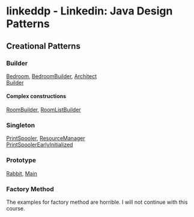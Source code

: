 linkeddp - Linkedin: Java Design Patterns
=========================================

Creational Patterns
-------------------

### Builder
[Bedroom](src/main/java/learn/oop/linkeddp/creational/builder/Bedroom.java),
[BedroomBuilder](src/main/java/learn/oop/linkeddp/creational/builder/BedroomBuilder.java),
[Architect](src/main/java/learn/oop/linkeddp/creational/builder/Architect.java)  
[Builder](src/main/java/learn/oop/linkeddp/creational/builder/Builder.java)  

#### Complex constructions
[RoomBuilder](src/main/java/learn/oop/linkeddp/creational/builder/RoomBuilder.java),
[RoomListBuilder](src/main/java/learn/oop/linkeddp/creational/builder/RoomListBuilder.java)  


### Singleton
[PrintSpooler](src/main/java/learn/oop/linkeddp/creational/singleton/PrintSpooler.java),
[ResourceManager](src/main/java/learn/oop/linkeddp/creational/singleton/ResourceManager.java)  
[PrintSpoolerEarlyInitialized](src/main/java/learn/oop/linkeddp/creational/singleton/PrintSpoolerEarlyInitialized.java)  


### Prototype
[Rabbit](src/main/java/learn/oop/linkeddp/creational/prototype/Rabbit.java),
[Main](src/main/java/learn/oop/linkeddp/creational/prototype/Main.java)


### Factory Method
The examples for factory method are horrible. I will not continue with this course. 